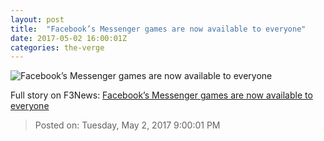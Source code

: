 ```yaml
---
layout: post
title:  "Facebook’s Messenger games are now available to everyone"
date: 2017-05-02 16:00:01Z
categories: the-verge
---
```


![Facebook’s Messenger games are now available to everyone](https://cdn0.vox-cdn.com/thumbor/nMjLFuHpw6zO9ZbJuejbCbPii8Y=/0x0:1920x1080/1600x900/cdn0.vox-cdn.com/uploads/chorus_image/image/54571219/InstantGamesGlobal_NewsroomCover.0.jpg)




Full story on F3News: [Facebook’s Messenger games are now available to everyone](http://www.f3nws.com/n/JyDnnE)

> Posted on: Tuesday, May 2, 2017 9:00:01 PM
